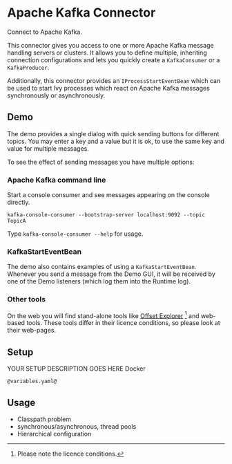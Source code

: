 # Apache Kafka Connector

Connect to Apache Kafka.

This connector gives you access to one or more Apache Kafka message
handling servers or clusters. It allows you to define multiple,
inheriting connection configurations and lets you quickly create
a `KafkaConsumer` or a `KafkaProducer`.

Additionally, this connector provides an `IProcessStartEventBean` which
can be used to start Ivy processes which react on Apache Kafka messages
synchronously or asynchronously. 

## Demo

The demo provides a single dialog with quick sending buttons for different topics.
You may enter a key and a value but it is ok, to use the same key and value for
multiple messages.

To see the effect of sending messages you have multiple options:

### Apache Kafka command line

Start a console consumer and see messages appearing on the console directly.

```
kafka-console-consumer --bootstrap-server localhost:9092 --topic TopicA
```
Type `kafka-console-consumer --help` for usage.

### KafkaStartEventBean

The demo also contains examples of using a `KafkaStartEventBean`. Whenever
you send a message from the Demo GUI, it will be received by one of the
Demo listeners (which log them into the Runtime log).

### Other tools

On the web you will find stand-alone tools like [Offset Explorer](https://www.offsetexplorer.com) [^1] and web-based tools. These tools differ in their licence conditions, so please look at their web-pages.

[^1]: Please note the licence conditions.



## Setup

YOUR SETUP DESCRIPTION GOES HERE
Docker

```
@variables.yaml@
```

## Usage

* Classpath problem
* synchronous/asynchronous, thread pools
* Hierarchical configuration 
